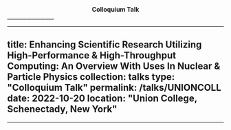 <center><strong>Colloquium Talk</strong></center>
_________________

---
title: Enhancing Scientific Research Utilizing High-Performance & High-Throughput Computing: An Overview With Uses In Nuclear & Particle Physics
collection: talks
type: "Colloquium Talk"
permalink: /talks/UNIONCOLL
date: 2022-10-20
location: "Union College, Schenectady, New York"
---

_________________
